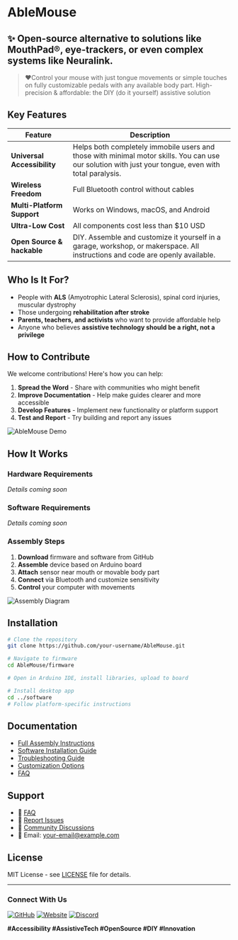 # AbleMouse

## ✨ Open-source alternative to solutions like **MouthPad®**, **eye-trackers**, or even complex systems like **Neuralink**.
> ❤️Control your mouse with just tongue movements or simple touches on fully customizable pedals with any available body part.
High-precision & affordable: the DIY (do it yourself) assistive solution


## Key Features

| Feature | Description |
|---------|-------------|
| **Universal Accessibility** | Helps both completely immobile users and those with minimal motor skills. You can use our solution with just your tongue, even with total paralysis. |
| **Wireless Freedom** | Full Bluetooth control without cables |
| **Multi-Platform Support** | Works on Windows, macOS, and Android |
| **Ultra-Low Cost** | All components cost less than $10 USD |
| **Open Source & hackable** | DIY. Assemble and customize it yourself in a garage, workshop, or makerspace. All instructions and code are openly available.

## Who Is It For?

- People with **ALS** (Amyotrophic Lateral Sclerosis), spinal cord injuries, muscular dystrophy
- Those undergoing **rehabilitation after stroke**
- **Parents, teachers, and activists** who want to provide affordable help
- Anyone who believes **assistive technology should be a right, not a privilege**

## How to Contribute

We welcome contributions! Here's how you can help:

1. **Spread the Word** - Share with communities who might benefit
2. **Improve Documentation** - Help make guides clearer and more accessible
3. **Develop Features** - Implement new functionality or platform support
4. **Test and Report** - Try building and report any issues

![AbleMouse Demo](https://via.placeholder.com/800x400.png?text=AbleMouse+Demo)

## How It Works

### Hardware Requirements
*Details coming soon*

### Software Requirements  
*Details coming soon*

### Assembly Steps

1. **Download** firmware and software from GitHub
2. **Assemble** device based on Arduino board
3. **Attach** sensor near mouth or movable body part
4. **Connect** via Bluetooth and customize sensitivity
5. **Control** your computer with movements

![Assembly Diagram](https://via.placeholder.com/600x300.png?text=Assembly+Diagram)

## Installation

```bash
# Clone the repository
git clone https://github.com/your-username/AbleMouse.git

# Navigate to firmware
cd AbleMouse/firmware

# Open in Arduino IDE, install libraries, upload to board

# Install desktop app
cd ../software
# Follow platform-specific instructions
```

## Documentation

- [Full Assembly Instructions](docs/ASSEMBLY.md)
- [Software Installation Guide](docs/INSTALLATION.md)
- [Troubleshooting Guide](docs/TROUBLESHOOTING.md)
- [Customization Options](docs/CUSTOMIZATION.md)
- [FAQ](docs/FAQ.md)

## Support

- 📖 [FAQ](docs/FAQ.md)
- 🐛 [Report Issues](https://github.com/your-username/AbleMouse/issues)
- 💬 [Community Discussions](https://github.com/your-username/AbleMouse/discussions)
- 📧 Email: your-email@example.com

## License

MIT License - see [LICENSE](LICENSE) file for details.

---

### Connect With Us

[![GitHub](https://img.shields.io/badge/GitHub-Repo-blue?logo=github)](https://github.com/your-username/AbleMouse)
[![Website](https://img.shields.io/badge/Website-Learn%20More-green)](https://your-website.com)
[![Discord](https://img.shields.io/badge/Discord-Join%20Community-purple?logo=discord)](https://discord.gg/your-invite-link)

**#Accessibility #AssistiveTech #OpenSource #DIY #Innovation**
